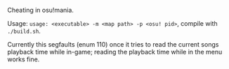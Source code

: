 Cheating in osu!mania.

Usage: `usage: <executable> -m <map path> -p <osu! pid>`, compile with `./build.sh`.

Currently this segfaults (enum 110) once it tries to read the current songs playback time while in-game; reading the playback time while in the menu works fine.
